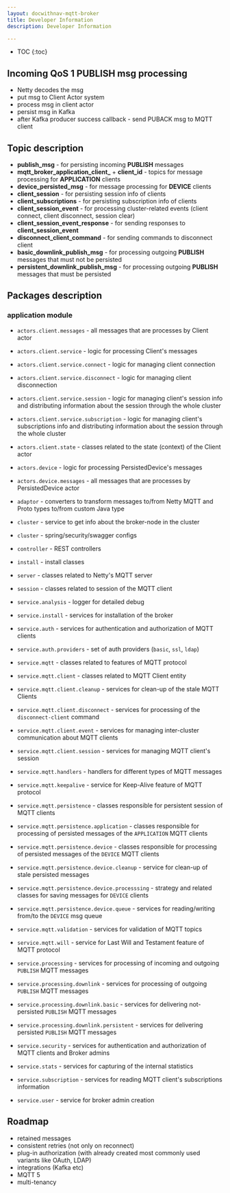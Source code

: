 ```yaml
---
layout: docwithnav-mqtt-broker
title: Developer Information
description: Developer Information

---
```


* TOC
  {:toc}


## Incoming QoS 1 PUBLISH msg processing

- Netty decodes the msg
- put msg to Client Actor system
- process msg in client actor
- persist msg in Kafka
- after Kafka producer success callback - send PUBACK msg to MQTT client


## Topic description

- **publish_msg** - for persisting incoming **PUBLISH** messages
- **mqtt_broker_application_client_** + **client_id** - topics for message processing for **APPLICATION** clients
- **device_persisted_msg** - for message processing for **DEVICE** clients
- **client_session** - for persisting session info of clients
- **client_subscriptions** - for persisting subscription info of clients
- **client_session_event** - for processing cluster-related events (client connect, client disconnect, session clear)
- **client_session_event_response** - for sending responses to **client_session_event**
- **disconnect_client_command** - for sending commands to disconnect client
- **basic_downlink_publish_msg** - for processing outgoing **PUBLISH** messages that must not be persisted
- **persistent_downlink_publish_msg** - for processing outgoing **PUBLISH** messages that must be persisted

## Packages description

### application module

- `actors.client.messages` - all messages that are processes by Client actor
- `actors.client.service` - logic for processing Client's messages
- `actors.client.service.connect` - logic for managing client connection
- `actors.client.service.disconnect` - logic for managing client disconnection
- `actors.client.service.session` - logic for managing client's session info
  and distributing information about the session through the whole cluster
- `actors.client.service.subscription` - logic for managing client's subscriptions info
  and distributing information about the session through the whole cluster
- `actors.client.state` - classes related to the state (context) of the Client actor

- `actors.device` - logic for processing PersistedDevice's messages
- `actors.device.messages` - all messages that are processes by PersistedDevice actor

- `adaptor` - converters to transform messages to/from Netty MQTT and Proto types to/from custom Java type

- `cluster` - service to get info about the broker-node in the cluster

- `cluster` - spring/security/swagger configs

- `controller` - REST controllers

- `install` - install classes

- `server` - classes related to Netty's MQTT server

- `session` - classes related to session of the MQTT client

- `service.analysis` - logger for detailed debug

- `service.install` - services for installation of the broker

- `service.auth` - services for authentication and authorization of MQTT clients
- `service.auth.providers` - set of auth providers (`basic`, `ssl`, `ldap`)

- `service.mqtt` - classes related to features of MQTT protocol

- `service.mqtt.client` - classes related to MQTT Client entity
- `service.mqtt.client.cleanup` - services for clean-up of the stale MQTT Clients
- `service.mqtt.client.disconnect` - services for processing of the `disconnect-client` command
- `service.mqtt.client.event` - services for managing inter-cluster communication about MQTT clients
- `service.mqtt.client.session` - services for managing MQTT client's session

- `service.mqtt.handlers` - handlers for different types of MQTT messages

- `service.mqtt.keepalive` - service for Keep-Alive feature of MQTT protocol

- `service.mqtt.persistence` - classes responsible for persistent session of MQTT clients
- `service.mqtt.persistence.application` - classes responsible for processing of persisted messages of the `APPLICATION` MQTT clients
- `service.mqtt.persistence.device` - classes responsible for processing of persisted messages of the `DEVICE` MQTT clients
- `service.mqtt.persistence.device.cleanup` - service for clean-up of stale persisted messages
- `service.mqtt.persistence.device.processsing` - strategy and related classes for saving messages for `DEVICE` clients
- `service.mqtt.persistence.device.queue` - services for reading/writing from/to the `DEVICE` msg queue

- `service.mqtt.validation` - services for validation of MQTT topics

- `service.mqtt.will` - service for Last Will and Testament feature of MQTT protocol

- `service.processing` - services for processing of incoming and outgoing `PUBLISH` MQTT messages
- `service.processing.downlink` - services for processing of outgoing `PUBLISH` MQTT messages
- `service.processing.downlink.basic` - services for delivering not-persisted `PUBLISH` MQTT messages
- `service.processing.downlink.persistent` - services for delivering persisted `PUBLISH` MQTT messages

- `service.security` - services for authentication and authorization of MQTT clients and Broker admins

- `service.stats` - services for capturing of the internal statistics

- `service.subscription` - services for reading MQTT client's subscriptions information

- `service.user` - service for broker admin creation


## Roadmap

- retained messages
- consistent retries (not only on reconnect)
- plug-in authorization (with already created most commonly used variants like OAuth, LDAP)
- integrations (Kafka etc)
- MQTT 5
- multi-tenancy
